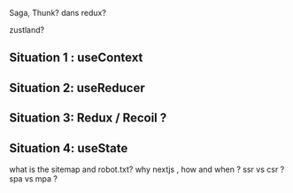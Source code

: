 Saga, Thunk? dans redux?

zustland?

## Situation 1 : useContext 
## Situation 2: useReducer
## Situation 3: Redux / Recoil ?
## Situation 4: useState


what is the sitemap and robot.txt?
why nextjs , how and when ?
ssr vs csr ?
spa vs mpa ?



